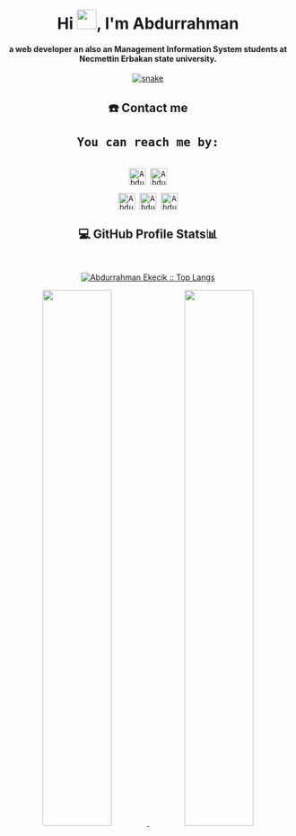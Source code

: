 <div align="center">
<h1 align="center">Hi <img width="35" src="https://abdurrahmanekecik.com/projects/git/waving.gif">, I'm Abdurrahman</h1>
<h4 align="center">a web developer an also an Management Information System students at Necmettin Erbakan state university.</h4>
</div>

<div align="center">
  <a href="https://abdurrahmanekecik.com">
  <img  src="https://abdurrahmanekecik.com/projects/git/grid-snake.svg"
       alt="snake" /></a>
</div>


 
<div> <h2 align="center"> ☎️ Contact me</h2>
  <samp>
    <h2 align="center">You can reach me by:</h2>
    <p align="center">
      <br/>
      <a href="https://www.linkedin.com/in/abdurrahman-ekecik-84a7b7192/" target="blank"><img align="center"
         src="https://img.shields.io/badge/linkedin-%231DA1F2.svg?style=for-the-badge&logo=linkedin&logoColor=white"
         alt="Abdurrahman Ekecik" height="30"/></a>
      <a href="mailto:abdurrahmanekecik@gmail.com" target="blank"><img align="center"
         src="https://img.shields.io/badge/gmail-EA4335.svg?style=for-the-badge&logo=gmail&logoColor=white"
         alt="Abdurrahman Ekecik" height="30"/></a>
    </p>
  <p align="center">
      <a href="https://instagram.com/prisoners.z" target="blank"><img align="center"
         src="https://img.shields.io/badge/instagram-%23E4405F.svg?style=for-the-badge&logo=Instagram&logoColor=white"
         alt="Abdurrahman Ekecik" height="30"/></a>
      <a href="https://wa.me/+905464802385" target="blank"><img align="center"
         src="https://img.shields.io/badge/whatsapp-4B7F1.svg?style=for-the-badge&logo=whatsapp&logoColor=white"
         alt="Abdurrahman Ekecik" height="30"/></a>
      <a href="https://twitter.com/prsoners0" target="blank"><img align="center"
         src="https://img.shields.io/badge/twitter-1DA1F2.svg?style=for-the-badge&logo=twitter&logoColor=white"
         alt="Abdurrahman Ekecik" height="30"/></a>
      <br>
    </p>
  </samp>
</div>


  <div>
    <h2 align="center"> 💻 GitHub Profile Stats📊 </h2>
      <br/>
        <p align="center">
          <a href="https://github.com/abdurrahmanekecik">
          <img src="https://github-readme-stats.vercel.app/api/top-langs/?username=abdurrahmanekecik&langs_count=6&theme=gruvbox&layout=compact&hide_border=true" alt="Abdurrahman Ekecik :: Top Langs" /></a>
        </p>
        <p align="center">
          <a href="https://github.com/abdurrahmanekecik/">
          <img width="49.5%" src="https://github-readme-stats.vercel.app/api?username=abdurrahmanekecik&show_icons=true&theme=gruvbox&hide_border=true" />
          <img width="49.5%" src="https://github-readme-streak-stats.herokuapp.com/?user=abdurrahmanekecik&theme=gruvbox&hide_border=true" />
          </a>
       </p>
     <br>
  </div>    
